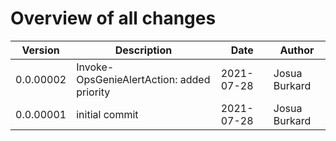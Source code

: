 # Overview of all changes

Version | Description | Date | Author
-|-|-|-
0.0.00002 | Invoke-OpsGenieAlertAction: added priority | 2021-07-28 | Josua Burkard
0.0.00001 | initial commit | 2021-07-28 | Josua Burkard
